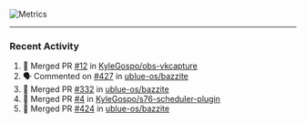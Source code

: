 ![Metrics](https://metrics.lecoq.io/KyleGospo?template=classic&base=header%2C%20activity%2C%20community%2C%20repositories%2C%20metadata&base.indepth=false&base.hireable=false&base.skip=false&config.timezone=America%2FLos_Angeles)

---
### Recent Activity
<!--START_SECTION:activity-->
1. 🎉 Merged PR [#12](https://github.com/KyleGospo/obs-vkcapture/pull/12) in [KyleGospo/obs-vkcapture](https://github.com/KyleGospo/obs-vkcapture)
2. 🗣 Commented on [#427](https://github.com/ublue-os/bazzite/issues/427#issuecomment-1762370847) in [ublue-os/bazzite](https://github.com/ublue-os/bazzite)
3. 🎉 Merged PR [#332](https://github.com/ublue-os/bazzite/pull/332) in [ublue-os/bazzite](https://github.com/ublue-os/bazzite)
4. 🎉 Merged PR [#4](https://github.com/KyleGospo/s76-scheduler-plugin/pull/4) in [KyleGospo/s76-scheduler-plugin](https://github.com/KyleGospo/s76-scheduler-plugin)
5. 🎉 Merged PR [#424](https://github.com/ublue-os/bazzite/pull/424) in [ublue-os/bazzite](https://github.com/ublue-os/bazzite)
<!--END_SECTION:activity-->

